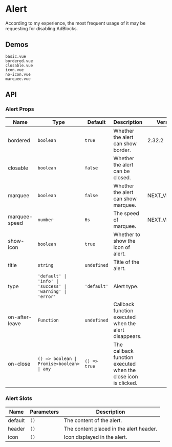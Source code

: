 # Alert

According to my experience, the most frequent usage of it may be requesting for disabling AdBlocks.

## Demos

```demo
basic.vue
bordered.vue
closable.vue
icon.vue
no-icon.vue
marquee.vue
```

## API

### Alert Props

| Name | Type | Default | Description | Version |
| --- | --- | --- | --- | --- |
| bordered | `boolean` | `true` | Whether the alert can show border. | 2.32.2 |
| closable | `boolean` | `false` | Whether the alert can be closed. |  |
| marquee | `boolean` | `false` | Whether the alert can show marquee. | NEXT_VERSION |
| marquee-speed | `number` | `6s` | The speed of marquee. | NEXT_VERSION |
| show-icon | `boolean` | `true` | Whether to show the icon of alert. |  |
| title | `string` | `undefined` | Title of the alert. |  |
| type | `'default' \| 'info' \| 'success' \| 'warning' \| 'error'` | `'default'` | Alert type. |  |
| on-after-leave | `Function` | `undefined` | Callback function executed when the alert disappears. |  |
| on-close | `() => boolean \| Promise<boolean> \| any` | `() => true` | The callback function executed when the close icon is clicked. |  |

### Alert Slots

| Name    | Parameters | Description                             |
| ------- | ---------- | --------------------------------------- |
| default | `()`       | The content of the alert.               |
| header  | `()`       | The content placed in the alert header. |
| icon    | `()`       | Icon displayed in the alert.            |
